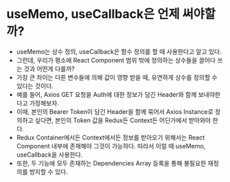 # useMemo, useCallback은 언제 써야할까?

- useMemo는 상수 정의, useCallback은 함수 정의를 할 때 사용한다고 알고 있다.
- 그런데, 우리가 평소에 React Component 범위 밖에 정의하는 상수들을 끌어다 쓰는 것과 어떤게 다를까?
- 가장 큰 차이는 다른 변수들에 의해 값이 영향 받을 때, 유연하게 상수를 정의할 수 있다는 것이다.
- 예를 들어, Axios GET 요청을 Auth에 대한 정보가 담긴 Header와 함께 보내야한다고 가정해보자.
- 이때, 본인의 Bearer Token이 담긴 Header을 함께 묶어서 Axios Instance로 정의하고 싶다면, 본인의 Token 값을 Redux든 Context든 어딘가에서 받아와야 한다.
- Redux Container에서든 Context에서든 정보를 받아오기 위해서는 React Component 내부에 존재해야 그것이 가능하다. 따라서 이럴 때 useMemo, useCallback을 사용한다.
- 또한, 두 기능에 모두 존재하는 Dependencies Array 등록을 통해 불필요한 재정의를 방지할 수 있다.

